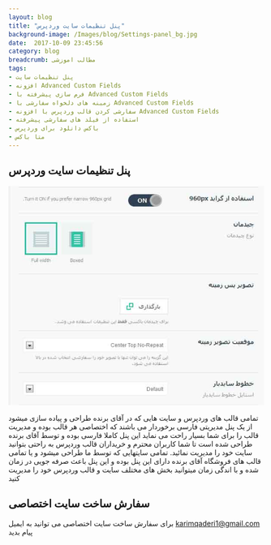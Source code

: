 ```yaml
---
layout: blog
title: "پنل تنظیمات سایت وردپرس"
background-image: /Images/blog/Settings-panel_bg.jpg
date:  2017-10-09 23:45:56
category: blog
breadcrumb: مطالب اموزشی
tags:
- پنل تنظیمات سایت
- افزونه Advanced Custom Fields
- فرم سازی پیشرفته با Advanced Custom Fields
- زمینه های دلخواه سفارشی با Advanced Custom Fields​
- سفارشی کردن قالب وردپرس با افزونه Advanced Custom Fields
- استفاده از فیلد های سفارشی پیشرفته
- باکس دانلود برای وردپرس
- متا باکس
---
```




##      پنل تنظیمات سایت وردپرس  
![پنل تنظیمات سایت وردپرس][1]

[1]: /Images/blog/Settings-panel.jpg "پنل تنظیمات سایت وردپرس"

تمامی قالب های وردپرس و سایت هایی که در آقای برنده طراحی و پیاده سازی میشود از یک پنل مدیریتی فارسی برخوردار می باشند که اختصاصی هر قالب بوده و مدیریت قالب را برای شما بسیار راحت می نماید
این پنل کاملا فارسی بوده و توسط آقای برنده طراحی شده است تا شما کاربران محترم و خریداران قالب وردپرس به راحتی بتوانید سایت خود را مدیریت نمائید.
تمامی سایتهایی که توسط ما طراحی  میشود و یا تمامی قالب های فروشگاه آقای برنده دارای این پنل بوده و این پنل باعث صرفه جویی در زمان شده و با اندگی زمان میتوانید بخش های مختلف سایت و قالب وردپرس خود را مدیریت کنید



## سفارش ساخت سایت اختصاصی 

برای سفارش ساخت سایت اختصاصی می توانید به ایمیل karimqaderi1@gmail.com پیام بدید


